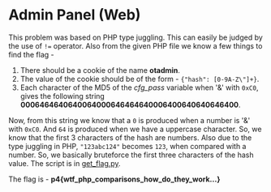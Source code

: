 Admin Panel (Web)
=================

This problem was based on PHP type juggling. This can easily be judged by the use of `!=` operator. Also from the given PHP file we know a few things to find the flag -  
1. There should be a cookie of the name **otadmin**.
2. The value of the cookie should be of the form - `{"hash": [0-9A-Z\"]+}`.
3. Each character of the MD5 of the *cfg_pass* variable when '&' with `0xC0`, gives the following string **0006464640640064000646464640006400640640646400**.


Now, from this string we know that a `0` is produced when a number is '&' with `0xC0`. And `64` is produced when we have a uppercase character. So, we know that the first 3 characters of the hash are numbers. Also due to the type juggling in PHP, `"123abc124"` becomes `123`, when compared with a number. So, we basically bruteforce the first three characters of the hash value. The script is in [get_flag.py](get_flag.py).

The flag is - **p4{wtf_php_comparisons_how_do_they_work...}**

